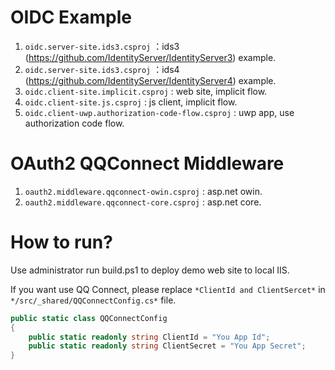 # OIDC Example
1. `oidc.server-site.ids3.csproj` ：ids3 (https://github.com/IdentityServer/IdentityServer3) example.
1. `oidc.server-site.ids3.csproj` ：ids4 (https://github.com/IdentityServer/IdentityServer4) example.
1. `oidc.client-site.implicit.csproj` : web site, implicit flow.
1. `oidc.client-site.js.csproj` : js client, implicit flow.
1. `oidc.client-uwp.authorization-code-flow.csproj` : uwp app, use authorization code flow.

# OAuth2 QQConnect Middleware
1. `oauth2.middleware.qqconnect-owin.csproj` : asp.net owin.
1. `oauth2.middleware.qqconnect-core.csproj` : asp.net core.

# How to run?
Use administrator run build.ps1 to deploy demo web site to local IIS. 

If you want use QQ Connect, please replace `*ClientId and ClientSercet*` in `*/src/_shared/QQConnectConfig.cs*` file.
``` csharp
public static class QQConnectConfig
{
    public static readonly string ClientId = "You App Id";
    public static readonly string ClientSecret = "You App Secret";
}
```
